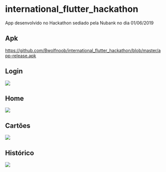 # international_flutter_hackathon

App desenvolvido no Hackathon sediado pela Nubank no dia 01/06/2019


## Apk
https://github.com/Bwolfnoob/international_flutter_hackathon/blob/master/app-release.apk

## Login
<img src="/assets/Screenshot_1559606658.png"><br>

## Home
<img src="/assets/Screenshot_1559606662.png"><br>

## Cartões
<img src="/assets/Screenshot_1559606666.png"><br>


## Histórico
<img src="/assets/Screenshot_1559606670.png"><br>
